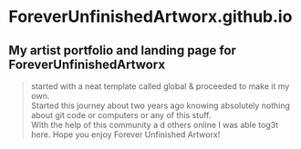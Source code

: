 # ForeverUnfinishedArtworx.github.io

## My artist portfolio and landing page for ForeverUnfinishedArtworx

> started with a neat template called global & proceeded to make it my own.   
> Started this journey about two years ago knowing absolutely nothing about git code or computers or any of this stuff.  
> With the help of this community a d others online I was able tog3t here. Hope you enjoy Forever Unfinished Artworx!
